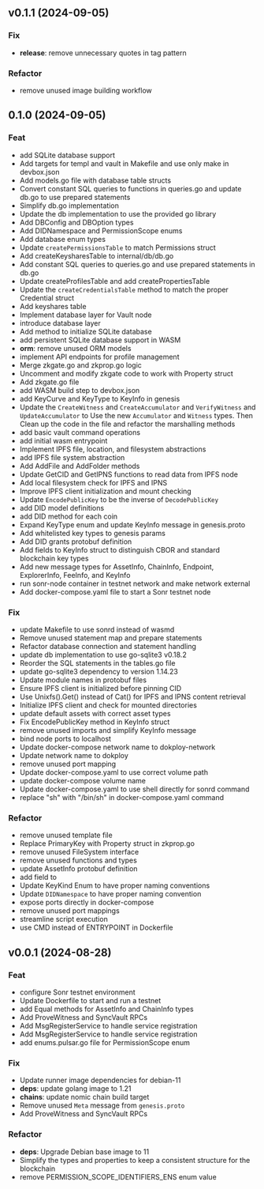 ## v0.1.1 (2024-09-05)

### Fix

- **release**: remove unnecessary quotes in tag pattern

### Refactor

- remove unused image building workflow

## 0.1.0 (2024-09-05)

### Feat

- add SQLite database support
- Add targets for templ and vault in Makefile and use only make in devbox.json
- Add models.go file with database table structs
- Convert constant SQL queries to functions in queries.go and update db.go to use prepared statements
- Simplify db.go implementation
- Update the db implementation to use the provided go library
- Add DBConfig and DBOption types
- Add DIDNamespace and PermissionScope enums
- Add database enum types
- Update `createPermissionsTable` to match Permissions struct
- Add createKeysharesTable to internal/db/db.go
- Add constant SQL queries to queries.go and use prepared statements in db.go
- Update createProfilesTable and add createPropertiesTable
- Update the `createCredentialsTable` method to match the proper Credential struct
- Add keyshares table
- Implement database layer for Vault node
- introduce database layer
- Add method to initialize SQLite database
- add persistent SQLite database support in WASM
- **orm**: remove unused ORM models
- implement API endpoints for profile management
- Merge zkgate.go and zkprop.go logic
- Uncomment and modify zkgate code to work with Property struct
- Add zkgate.go file
- add WASM build step to devbox.json
- add KeyCurve and KeyType to KeyInfo in genesis
- Update the `CreateWitness` and `CreateAccumulator` and `VerifyWitness` and `UpdateAccumulator` to Use the new `Accumulator` and `Witness` types. Then Clean up the code in the file and refactor the marshalling methods
- add basic vault command operations
- add initial wasm entrypoint
- Implement IPFS file, location, and filesystem abstractions
- add IPFS file system abstraction
- Add AddFile and AddFolder methods
- Update GetCID and GetIPNS functions to read data from IPFS node
- Add local filesystem check for IPFS and IPNS
- Improve IPFS client initialization and mount checking
- Update `EncodePublicKey` to be the inverse of `DecodePublicKey`
- add DID model definitions
- add DID method for each coin
- Expand KeyType enum and update KeyInfo message in genesis.proto
- Add whitelisted key types to genesis params
- Add DID grants protobuf definition
- Add fields to KeyInfo struct to distinguish CBOR and standard blockchain key types
- Add new message types for AssetInfo, ChainInfo, Endpoint, ExplorerInfo, FeeInfo, and KeyInfo
- run sonr-node container in testnet network and make network external
- Add docker-compose.yaml file to start a Sonr testnet node

### Fix

- update Makefile to use sonrd instead of wasmd
- Remove unused statement map and prepare statements
- Refactor database connection and statement handling
- update db implementation to use go-sqlite3 v0.18.2
- Reorder the SQL statements in the tables.go file
- update go-sqlite3 dependency to version 1.14.23
- Update module names in protobuf files
- Ensure IPFS client is initialized before pinning CID
- Use Unixfs().Get() instead of Cat() for IPFS and IPNS content retrieval
- Initialize IPFS client and check for mounted directories
- update default assets with correct asset types
- Fix EncodePublicKey method in KeyInfo struct
- remove unused imports and simplify KeyInfo message
- bind node ports to localhost
- Update docker-compose network name to dokploy-network
- Update network name to dokploy
- remove unused port mapping
- Update docker-compose.yaml to use correct volume path
- update docker-compose volume name
- Update docker-compose.yaml to use shell directly for sonrd command
- replace "sh" with "/bin/sh" in docker-compose.yaml command

### Refactor

- remove unused template file
- Replace PrimaryKey with Property struct in zkprop.go
- remove unused FileSystem interface
- remove unused functions and types
- update AssetInfo protobuf definition
- add field to
- Update KeyKind Enum to have proper naming conventions
- Update `DIDNamespace` to have proper naming convention
- expose ports directly in docker-compose
- remove unused port mappings
- streamline script execution
- use CMD instead of ENTRYPOINT in Dockerfile

## v0.0.1 (2024-08-28)

### Feat

- configure Sonr testnet environment
- Update Dockerfile to start and run a testnet
- add Equal methods for AssetInfo and ChainInfo types
- Add ProveWitness and SyncVault RPCs
- Add MsgRegisterService to handle service registration
- Add MsgRegisterService to handle service registration
- add enums.pulsar.go file for PermissionScope enum

### Fix

- Update runner image dependencies for debian-11
- **deps**: update golang image to 1.21
- **chains**: update nomic chain build target
- Remove unused `Meta` message from `genesis.proto`
- Add ProveWitness and SyncVault RPCs

### Refactor

- **deps**: Upgrade Debian base image to 11
- Simplify the types and properties to keep a consistent structure for the blockchain
- remove PERMISSION_SCOPE_IDENTIFIERS_ENS enum value
